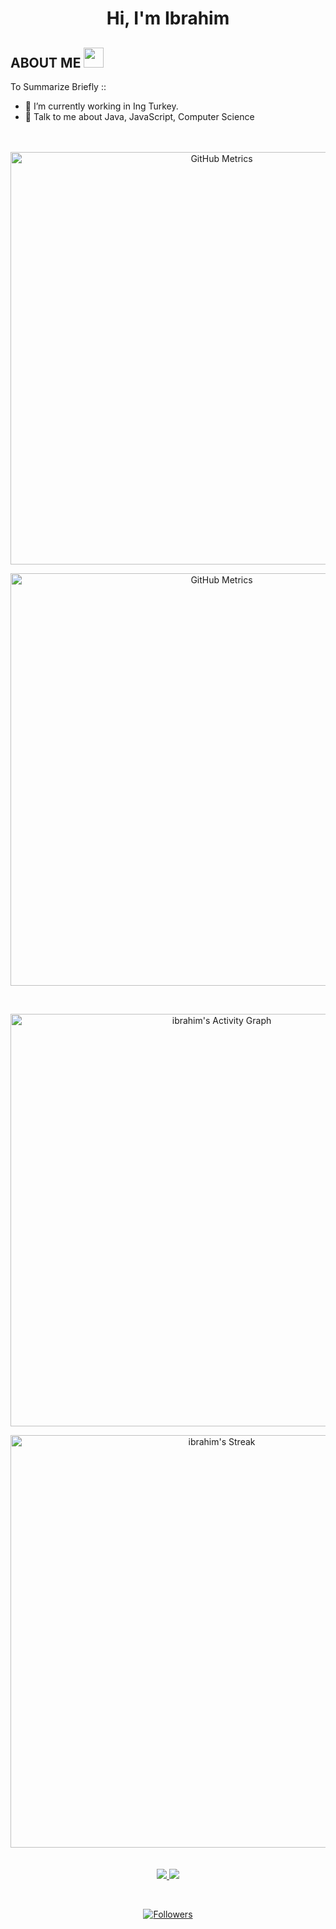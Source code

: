 <h1>
<p align="center">Hi, I'm Ibrahim
</h1>
</a>
</p>
<h2> ABOUT ME  
<img src = "https://media0.giphy.com/media/KDDpcKigbfFpnejZs6/giphy.gif?cid=ecf05e47oy6f4zjs8g1qoiystc56cu7r9tb8a1fe76e05oty&rid=giphy.gif" width="32px" />
</h2>

To Summarize Briefly ::
- 🔭 I’m currently working in Ing Turkey.
- 💬 Talk to me about Java, JavaScript, Computer Science
</br></br></br>

<p align="center">
<a><img 
  alt="GitHub Metrics" 
  src="https://github-readme-stats-eight-theta.vercel.app/api?username=ibrahimkfksl&show_icons=true&theme=monokai&include_all_commits=true&count_private=true" 
  width="660px" height="auto"/>
</a>
</p>
<p align="center">
<a>
<img 
  alt="GitHub Metrics" 
  src="https://github-readme-stats-eight-theta.vercel.app/api/top-langs/?username=ibrahimkfksl&langs_count=20&theme=monokai&layout=compact&count_private=true" 
  width="660px" />
</a>
</p>

</br>
<p align="center">
<a>
<img 
  alt="ibrahim's Activity Graph" 
  src="https://activity-graph.herokuapp.com/graph?username=ibrahimkfksl&bg_color=1F222E&color=F8D866&line=F85D7F&point=FFFFFF&hide_border=true"            
  width="660px" />
</br>
<p align="center">
<a>
<img 
  alt="ibrahim's Streak" 
  src="https://github-readme-streak-stats.herokuapp.com/?user=ibrahimkfksl&theme=monokai-metallian&hide_border=true" 
  width="660px" />
</a>
</br>
</br>
</br>


<a href="https://www.instagram.com/ibrahim_kfksl/" alt="Instagram">
<img src = "https://img.shields.io/badge/instagram-%23E4405F.svg?&style=for-the-badge&logo=instagram&logoColor=white">
</a>
<a href="https://www.linkedin.com/in/ibrahimkfksl/" alt="LinkedIn">
<img src="https://img.shields.io/badge/linkedin-%230077B5.svg?&style=for-the-badge&logo=linkedin&logoColor=white" />
</a>
</p>
<br>
<p align="center">
 
  <a href="https://twitter.com/driftolog">
    <img 
      alt="Followers" 
      title="Follow Me On Twitter" 
      src="https://img.shields.io/twitter/follow/ibrahimkfksl?color=55960c&labelColor=488207&label=Follow&logo=twitter&logoColor=white&style=for-the-badge" />
  </a>
 
</p>
